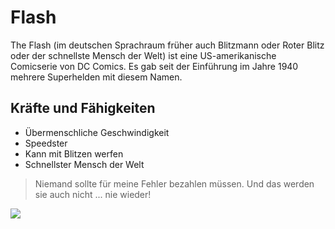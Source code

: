 # Flash
The Flash (im deutschen Sprachraum früher auch Blitzmann oder Roter Blitz oder der schnellste Mensch der Welt) ist eine US-amerikanische Comicserie von DC Comics. Es gab seit der Einführung im Jahre 1940 mehrere Superhelden mit diesem Namen.

## Kräfte und Fähigkeiten
* Übermenschliche Geschwindigkeit
* Speedster
* Kann mit Blitzen werfen
* Schnellster Mensch der Welt


> Niemand sollte für meine Fehler bezahlen müssen. Und das werden sie auch nicht ... nie wieder!

<img src="https://upload.wikimedia.org/wikipedia/commons/7/77/Jay_garrick.jpg"/>
